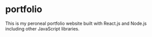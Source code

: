 # portfolio
This is my peroneal portfolio website built with React.js and Node.js including other JavaScript libraries. 
